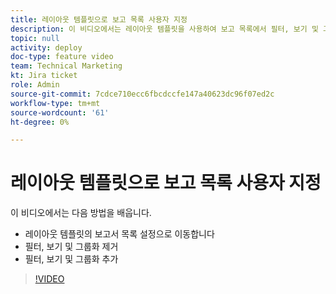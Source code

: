 ```yaml
---
title: 레이아웃 템플릿으로 보고 목록 사용자 지정
description: 이 비디오에서는 레이아웃 템플릿을 사용하여 보고 목록에서 필터, 보기 및 그룹을 추가 및 제거하는 방법을 알아봅니다.
topic: null
activity: deploy
doc-type: feature video
team: Technical Marketing
kt: Jira ticket
role: Admin
source-git-commit: 7cdce710ecc6fbcdccfe147a40623dc96f07ed2c
workflow-type: tm+mt
source-wordcount: '61'
ht-degree: 0%

---
```


# 레이아웃 템플릿으로 보고 목록 사용자 지정

이 비디오에서는 다음 방법을 배웁니다.

* 레이아웃 템플릿의 보고서 목록 설정으로 이동합니다
* 필터, 보기 및 그룹화 제거
* 필터, 보기 및 그룹화 추가

>[!VIDEO](https://video.tv.adobe.com/v/335079/?quality=12)
